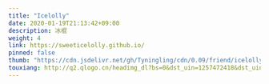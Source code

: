 ```yaml
---
title: "Icelolly"
date: 2020-01-19T21:13:42+09:00
description: 冰棍
weight: 4
link: https://sweeticelolly.github.io/
pinned: false
thumb: "https://cdn.jsdelivr.net/gh/Tyningling/cdn/0.09/friend/icelolly.webp"
touxiang: http://q2.qlogo.cn/headimg_dl?bs=0&dst_uin=1257472418&dst_uin=0&;dst_uin=0&spec=100&url_enc=0&referer=bu_interface&term_type=PC
---
```



